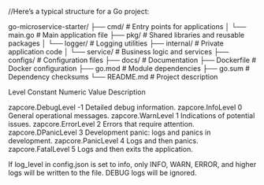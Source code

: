 //Here’s a typical structure for a Go project:

go-microservice-starter/
├── cmd/                # Entry points for applications
│   └── main.go         # Main application file
├── pkg/                # Shared libraries and reusable packages
│   └── logger/         # Logging utilities
├── internal/           # Private application code
│   └── service/        # Business logic and services
├── configs/            # Configuration files
├── docs/               # Documentation
├── Dockerfile          # Docker configuration
├── go.mod              # Module dependencies
├── go.sum              # Dependency checksums
└── README.md           # Project description

Level Constant	    Numeric Value	        Description

zapcore.DebugLevel	   -1	                Detailed debug information.
zapcore.InfoLevel	    0	                General operational messages.
zapcore.WarnLevel	    1	                Indications of potential issues.
zapcore.ErrorLevel	    2	                Errors that require attention.
zapcore.DPanicLevel	    3	                Development panic: logs and panics in development.
zapcore.PanicLevel	    4	                Logs and then panics.
zapcore.FatalLevel	    5	                Logs and then exits the application.

If log_level in config.json is set to info, only INFO, WARN, ERROR, and higher logs will be written to the file.
DEBUG logs will be ignored.
